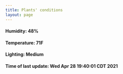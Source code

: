 ```yaml
---
title: Plants' conditions
layout: page
---
```



#### Humidity: 48%
#### Temperature: 71F
#### Lighting: Medium
#### Time of last update: Wed Apr 28 19:40:01 CDT 2021
